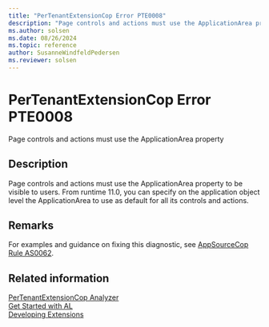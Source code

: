 ```yaml
---
title: "PerTenantExtensionCop Error PTE0008"
description: "Page controls and actions must use the ApplicationArea property to be visible to users."
ms.author: solsen
ms.date: 08/26/2024
ms.topic: reference
author: SusanneWindfeldPedersen
ms.reviewer: solsen
---
```

[//]: # (START>DO_NOT_EDIT)
[//]: # (IMPORTANT:Do not edit any of the content between here and the END>DO_NOT_EDIT.)
[//]: # (Any modifications should be made in the .xml files in the ModernDev repo.)
# PerTenantExtensionCop Error PTE0008
Page controls and actions must use the ApplicationArea property

## Description
Page controls and actions must use the ApplicationArea property to be visible to users. From runtime 11.0, you can specify on the application object level the ApplicationArea to use as default for all its controls and actions.

[//]: # (IMPORTANT: END>DO_NOT_EDIT)

## Remarks
For examples and guidance on fixing this diagnostic, see [AppSourceCop Rule AS0062](appsourcecop-as0062.md).

## Related information  
[PerTenantExtensionCop Analyzer](pertenantextensioncop.md)  
[Get Started with AL](../devenv-get-started.md)  
[Developing Extensions](../devenv-dev-overview.md)  